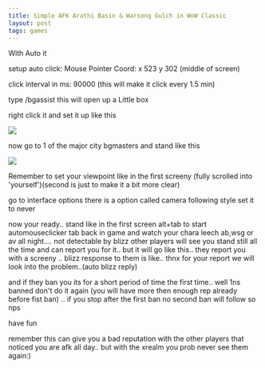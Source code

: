 ```yaml
---
title: Simple AFK Arathi Basin & Warsong Gulch in WoW Classic
layout: post
tags: games
---
```

With Auto it

setup auto click:
Mouse Pointer Coord:
x 523 y 302 (middle of screen)

click interval in ms:
90000 (this will make it click every 1.5 min)

type /bgassist this will open up a Little box

right click it and set it up like this

![](https://web.archive.org/web/20110803211302im_/http://img66.imageshack.us/img66/7485/setupbgassistjt7.png)

now go to 1 of the major city bgmasters and stand like this

![](https://web.archive.org/web/20070206154703im_/http://img166.imageshack.us/img166/8462/wowscrnshot090106141051wb5.jpg)

Remember to set your viewpoint like in the first screeny (fully scrolled into 'yourself')(second is just to make it a bit more clear)

go to interface options
there is a option called camera following style set it to never

now your ready..
stand like in the first screen alt+tab to start automouseclicker tab back in game and watch your chara leech ab,wsg or av all night.... not detectable by blizz other players will see you stand still all the time and can report you for it.. but it will go like this.. they report you with a screeny .. blizz response to them is like.. thnx for your report we will look into the problem..(auto blizz reply)

and if they ban you its for a short period of time the first time.. well 1ns banned don't do it again (you will have more then enough rep already before fist ban) .. if you stop after the first ban no second ban will follow so nps

have fun

remember this can give you a bad reputation with the other players that noticed you are afk all day.. but with the xrealm you prob never see them again:)
